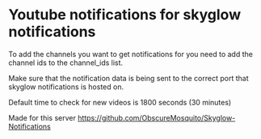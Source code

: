# Youtube notifications for skyglow notifications

To add the channels you want to get notifications for you need to add the channel ids to the channel_ids list.

Make sure that the notification data is being sent to the correct port that skyglow notifications is hosted on.

Default time to check for new videos is 1800 seconds (30 minutes)

Made for this server
https://github.com/ObscureMosquito/Skyglow-Notifications
